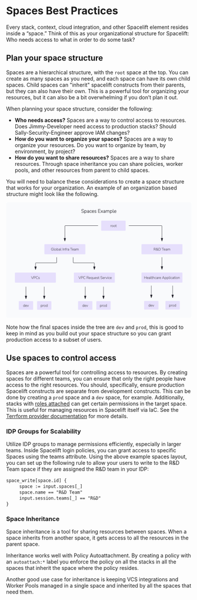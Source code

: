 # Spaces Best Practices

Every stack, context, cloud integration, and other Spacelift element resides inside a “space.”
Think of this as your organizational structure for Spacelift: Who needs access to what in order to do some task?

## Plan your space structure

Spaces are a hierarchical structure, with the `root` space at the top.
You can create as many spaces as you need, and each space can have its own child spaces.
Child spaces can "inherit" spacelift constructs from their parents, but they can also have their own.
This is a powerful tool for organizing your resources, but it can also be a bit overwhelming if you don’t plan it out.

When planning your space structure, consider the following:

- **Who needs access?** Spaces are a way to control access to resources. Does Jimmy-Developer need access to production stacks? Should Sally-Security-Engineer approve IAM changes?
- **How do you want to organize your spaces?** Spaces are a way to organize your resources. Do you want to organize by team, by environment, by project?
- **How do you want to share resources?** Spaces are a way to share resources. Through space inheritance you can share policies, worker pools, and other resources from parent to child spaces.

You will need to balance these considerations to create a space structure that works for your organization.
An example of an organization based structure might look like the following.

![](<../../assets/screenshots/best-practices/spaces/spaces-example.png>)

Note how the final spaces inside the tree are `dev` and `prod`, this is good to keep in mind as you build out your space structure so you can grant production access to a subset of users.

## Use spaces to control access

Spaces are a powerful tool for controlling access to resources.
By creating spaces for different teams, you can ensure that only the right people have access to the right resources.
You should, specifically, ensure production Spacelift constructs are separate from development constructs. This can be done by creating a `prod` space and a `dev` space, for example.
Additionally, stacks with [roles attached](../authorization/assigning-roles-stacks.md) can get certain permissions in the target space. This is useful for managing resources in Spacelift itself via IaC. See the [Terrform provider documentation](../../vendors/terraform/terraform-provider.md) for more details.

### IDP Groups for Scalability

Utilize IDP groups to manage permissions efficiently, especially in larger teams.
Inside Spacelift login policies, you can grant access to specific Spaces using the teams attribute.
Using the above example spaces layout, you can set up the following rule to allow your users to write to the R&D Team space if they are assigned the R&D team in your IDP:

```rego
space_write[space.id] {
     space := input.spaces[_]
     space.name == "R&D Team"
     input.session.teams[_] == "R&D"
}
```

### Space Inheritance

Space inheritance is a tool for sharing resources between spaces.
When a space inherits from another space, it gets access to all the resources in the parent space.

Inheritance works well with Policy Autoattachment. By creating a policy with an `autoattach:*` label you enforce the policy on all the stacks in all the spaces that inherit the space where the policy resides.

Another good use case for inheritance is keeping VCS integrations and Worker Pools managed in a single space and inherited by all the spaces that need them.
